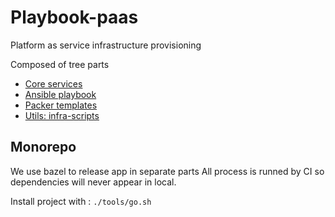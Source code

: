 Playbook-paas
============

Platform as service infrastructure provisioning

Composed of tree parts

- [Core services](./core)
- [Ansible playbook](./ansible)
- [Packer templates](./packer)
- [Utils: infra-scripts](./infra-scripts)

## Monorepo

We use bazel to release app in separate parts
All process is runned by CI so dependencies will never appear in local.

Install project with : `./tools/go.sh`
